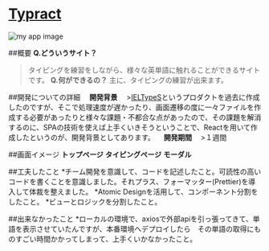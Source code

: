 <!-- My Application Name and Link -->
# [Typract](https://typract-efcc6.web.app/)

<!-- My Application Image -->
![my app image](https://user-images.githubusercontent.com/104254253/202879911-169433e1-f977-47a8-b284-0d24ac02ac49.png)

##概要
**Q.どういうサイト？**
>タイピングを練習をしながら、様々な英単語に触れることができるサイトです。
**Q.何ができるの？**
>主に、タイピングの練習が出来ます。

##開発についての詳細
　**開発背景**
　>[IELTypeS](https://github.com/agukk/IELTypeS)というプロダクトを過去に作成したのですが、そこで処理速度が遅かったり、画面遷移の度に一々ファイルを作成する必要があったりと様々な課題・不都合な点があったので、その課題を解消するのに、SPAの技術を使えば上手くいきそうということで、Reactを用いて作成したというのが、開発背景としてあります。
　**開発期間**
　>１週間

##画面イメージ
**トップページ**
**タイピングページ**
**モーダル**

##工夫したこと
*チーム開発を意識して、コードを記述したこと。可読性の高いコードを書くことを意識しました。それプラス、フォーマッター(Prettier)を導入して体裁を整えました。
*Atomic Designを活用して、コンポーネント分割をしたこと。
*ビューとロジックを分割したこと。

##出来なかったこと
*ローカルの環境で、axiosで外部apiを引っ張ってきて、単語を表示させていたんですが、本番環境へデプロイしたら　その単語の取得にものすごい時間かかってしまって、上手くいかなかったこと。
